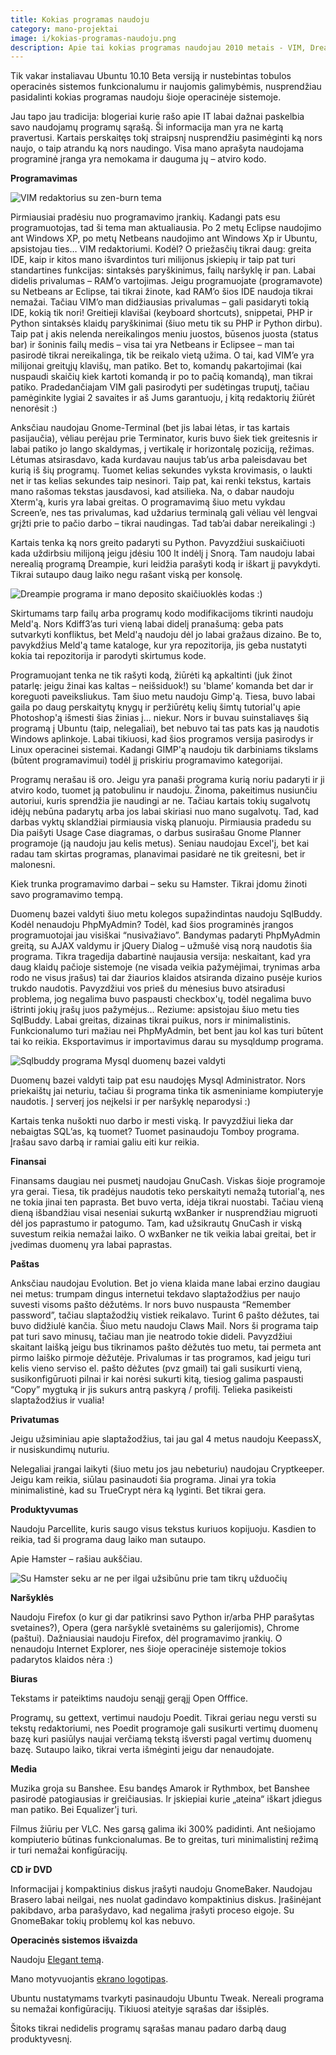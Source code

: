 ```yaml
---
title: Kokias programas naudoju
category: mano-projektai
image: i/kokias-programas-naudoju.png
description: Apie tai kokias programas naudojau 2010 metais - VIM, Dreampie, GnuCash, Parcellite, Banshee ir kitokias.
---
```


Tik vakar instaliavau Ubuntu 10.10 Beta versiją ir nustebintas tobulos operacinės sistemos funkcionalumu ir naujomis galimybėmis, nusprendžiau pasidalinti kokias programas naudoju šioje operacinėje sistemoje.

Jau tapo jau tradicija: blogeriai kurie rašo apie IT labai dažnai paskelbia savo naudojamų programų sąrašą. Ši informacija man yra ne kartą pravertusi. Kartais perskaitęs tokį straipsnį nusprendžiu pasimėginti ką nors naujo, o taip atrandu ką nors naudingo. Visa mano aprašyta naudojama programinė įranga yra nemokama ir dauguma jų – atviro kodo.

**Programavimas**

![VIM redaktorius su zen-burn tema](/i/vim_redaktorius.png)

Pirmiausiai pradėsiu nuo programavimo įrankių. Kadangi pats esu programuotojas, tad ši tema man aktualiausia. Po 2 metų Eclipse naudojimo ant Windows XP, po metų Netbeans naudojimo ant Windows Xp ir Ubuntu, apsistojau ties… VIM redaktoriumi. Kodėl? O priežasčių tikrai daug: greita IDE, kaip ir kitos mano išvardintos turi milijonus įskiepių ir taip pat turi standartines funkcijas: sintaksės paryškinimus, failų naršyklę ir pan. Labai didelis privalumas – RAM’o vartojimas. Jeigu programuojate (programavote) su Netbeans ar Eclipse, tai tikrai žinote, kad RAM’o šios IDE naudoja tikrai nemažai. Tačiau VIM’o man didžiausias privalumas – gali pasidaryti tokią IDE, kokią tik nori! Greitieji klavišai (keyboard shortcuts), snippetai, PHP ir Python sintaksės klaidų paryškinimai (šiuo metu tik su PHP ir Python dirbu). Taip pat į akis nelenda nereikalingos meniu juostos, būsenos juosta (status bar) ir šoninis failų medis – visa tai yra Netbeans ir Eclipsee – man tai pasirodė tikrai nereikalinga, tik be reikalo vietą užima. O tai, kad VIM’e yra milijonai greitųjų klavišų, man patiko. Bet to, komandų pakartojimai (kai nuspaudi skaičių kiek kartoti komandą ir po to pačią komandą), man tikrai patiko. Pradedančiajam VIM gali pasirodyti per sudėtingas truputį, tačiau pamėginkite lygiai 2 savaites ir aš Jums garantuoju, į kitą redaktorių žiūrėt nenorėsit :)

Anksčiau naudojau Gnome-Terminal (bet jis labai lėtas, ir tas kartais pasijaučia), vėliau perėjau prie Terminator, kuris buvo šiek tiek greitesnis ir labai patiko jo lango skaldymas, į vertikalę ir horizontalę poziciją, režimas. Lėtumas atsirasdavo, kada kurdavau naujus tab’us arba paleisdavau bet kurią iš šių programų. Tuomet kelias sekundes vyksta krovimasis, o laukti net ir tas kelias sekundes taip nesinori. Taip pat, kai renki tekstus, kartais mano rašomas tekstas jausdavosi, kad atsilieka. Na, o dabar naudoju Xterm'ą, kuris yra labai greitas. O programavimą šiuo metu vykdau Screen’e, nes tas privalumas, kad uždarius terminalą gali vėliau vėl lengvai grįžti prie to pačio darbo – tikrai naudingas. Tad tab’ai dabar nereikalingi :)

Kartais tenka ką nors greito padaryti su Python. Pavyzdžiui suskaičiuoti kada uždirbsiu milijoną jeigu įdėsiu 100 lt indėlį į Snorą. Tam naudoju labai nerealią programą Dreampie, kuri leidžia parašyti kodą ir iškart jį pavykdyti. Tikrai sutaupo daug laiko negu rašant viską per konsolę.

![Dreampie programa ir mano deposito skaičiuoklės kodas :)](/i/dreampie.png)

Skirtumams tarp failų arba programų kodo modifikacijoms tikrinti naudoju Meld'ą. Nors Kdiff3’as turi vieną labai didelį pranašumą: geba pats sutvarkyti konfliktus, bet Meld'ą naudoju dėl jo labai gražaus dizaino. Be to, pavykdžius Meld'ą tame kataloge, kur yra repozitorija, jis geba nustatyti kokia tai repozitorija ir parodyti skirtumus kode.

Programuojant tenka ne tik rašyti kodą, žiūrėti ką apkaltinti (juk žinot patarlę: jeigu žinai kas kaltas – neišsiduok!) su 'blame’ komanda bet dar ir koreguoti paveiksliukus. Tam šiuo metu naudoju Gimp'ą. Tiesa, buvo labai gaila po daug perskaitytų knygų ir peržiūrėtų kelių šimtų tutorial'ų apie Photoshop'ą išmesti šias žinias į... niekur. Nors ir buvau suinstaliavęs šią programą į Ubuntu (taip, nelegaliai), bet nebuvo tai tas pats kas ją naudotis Windows aplinkoje. Labai tikiuosi, kad šios programos versija pasirodys ir Linux operacinei sistemai. Kadangi GIMP'ą naudoju tik darbiniams tikslams (būtent programavimui) todėl jį priskiriu programavimo kategorijai.

Programų nerašau iš oro. Jeigu yra panaši programa kurią noriu padaryti ir ji atviro kodo, tuomet ją patobulinu ir naudoju. Žinoma, pakeitimus nusiunčiu autoriui, kuris sprendžia jie naudingi ar ne. Tačiau kartais tokių sugalvotų idėjų nebūna padarytų arba jos labai skiriasi nuo mano sugalvotų. Tad, kad darbas vyktų sklandžiai pirmiausia viską planuoju. Pirmiausia pradedu su Dia paišyti Usage Case diagramas, o darbus susirašau Gnome Planner programoje (ją naudoju jau kelis metus). Seniau naudojau Excel'į, bet kai radau tam skirtas programas, planavimai pasidarė ne tik greitesni, bet ir malonesni.

Kiek trunka programavimo darbai – seku su Hamster. Tikrai įdomu žinoti savo programavimo tempą.

Duomenų bazei valdyti šiuo metu kolegos supažindintas naudoju SqlBuddy. Kodėl nenaudoju PhpMyAdmin? Todėl, kad šios programinės įrangos programuotojai jau visiškai “nusivažiavo”. Bandymas padaryti PhpMyAdmin greitą, su AJAX valdymu ir jQuery Dialog – užmušė visą norą naudotis šia programa. Tikra tragedija dabartinė naujausia versija: neskaitant, kad yra daug klaidų pačioje sistemoje (ne visada veikia pažymėjimai, trynimas arba rodo ne visus įrašus) tai dar žiaurios klaidos atsiranda dizaino pusėje kurios trukdo naudotis. Pavyzdžiui vos prieš du mėnesius buvo atsiradusi problema, jog negalima buvo paspausti checkbox'ų, todėl negalima buvo ištrinti jokių įrašų juos pažymėjus… Reziume: apsistojau šiuo metu ties SqlBuddy. Labai greitas, dizainas tikrai puikus, nors ir minimalistinis. Funkcionalumo turi mažiau nei PhpMyAdmin, bet bent jau kol kas turi būtent tai ko reikia. Eksportavimus ir importavimus darau su mysqldump programa.

![Sqlbuddy programa Mysql duomenų bazei valdyti](/i/sqlbuddy.png)

Duomenų bazei valdyti taip pat esu naudojęs Mysql Administrator. Nors priekaištų jai neturiu, tačiau ši programa tinka tik asmeniniame kompiuteryje naudotis. Į serverį jos neįkelsi ir per naršyklę neparodysi :)

Kartais tenka nušokti nuo darbo ir mesti viską. Ir pavyzdžiui lieka dar nebaigtas SQL’as, ką tuomet? Tuomet pasinaudoju Tomboy programa. Įrašau savo darbą ir ramiai galiu eiti kur reikia.

**Finansai**

Finansams daugiau nei pusmetį naudojau GnuCash. Viskas šioje programoje yra gerai. Tiesa, tik pradėjus naudotis teko perskaityti nemažą tutorial'ą, nes ne tokia jinai ten paprasta. Bet buvo verta, idėja tikrai nuostabi. Tačiau vieną dieną išbandžiau visai neseniai sukurtą wxBanker ir nusprendžiau migruoti dėl jos paprastumo ir patogumo. Tam, kad užsikrautų GnuCash ir viską suvestum reikia nemažai laiko. O wxBanker ne tik veikia labai greitai, bet ir įvedimas duomenų yra labai paprastas.

**Paštas**

Anksčiau naudojau Evolution. Bet jo viena klaida mane labai erzino daugiau nei metus: trumpam dingus internetui tekdavo slaptažodžius per naujo suvesti visoms pašto dėžutėms. Ir nors buvo nuspausta “Remember password”, tačiau slaptažodžių vistiek reikalavo. Turint 6 pašto dėžutes, tai buvo didžiulė kančia. Šiuo metu naudoju Claws Mail. Nors ši programa taip pat turi savo minusų, tačiau man jie neatrodo tokie dideli. Pavyzdžiui skaitant laišką jeigu bus tikrinamos pašto dėžutės tuo metu, tai permeta ant pirmo laiško pirmoje dėžutėje. Privalumas ir tas programos, kad jeigu turi kelis vieno serviso el. pašto dėžutes (pvz gmail) tai gali susikurti vieną, susikonfigūruoti pilnai ir kai norėsi sukurti kitą, tiesiog galima paspausti “Copy” mygtuką ir jis sukurs antrą paskyrą / profilį. Telieka pasikeisti slaptažodžius ir vualia!

**Privatumas**

Jeigu užsiminiau apie slaptažodžius, tai jau gal 4 metus naudoju KeepassX, ir nusiskundimų nuturiu.

Nelegaliai įrangai laikyti (šiuo metu jos jau nebeturiu) naudojau Cryptkeeper. Jeigu kam reikia, siūlau pasinaudoti šia programa. Jinai yra tokia minimalistinė, kad su TrueCrypt nėra ką lyginti. Bet tikrai gera.

**Produktyvumas**

Naudoju Parcellite, kuris saugo visus tekstus kuriuos kopijuoju. Kasdien to reikia, tad ši programa daug laiko man sutaupo.

Apie Hamster – rašiau aukščiau.

![Su Hamster seku ar ne per ilgai užsibūnu prie tam tikrų užduočių](/i/hamster.png)

**Naršyklės**

Naudoju Firefox (o kur gi dar patikrinsi savo Python ir/arba PHP parašytas svetaines?), Opera (gera naršyklė svetainėms su galerijomis), Chrome (paštui). Dažniausiai naudoju Firefox, dėl programavimo įrankių. O nenaudoju Internet Explorer, nes šioje operacinėje sistemoje tokios padarytos klaidos nėra :)

**Biuras**

Tekstams ir pateiktims naudoju senąjį gerąjį Open Offfice.

Programų, su gettext, vertimui naudoju Poedit. Tikrai geriau negu versti su tekstų redaktoriumi, nes Poedit programoje gali susikurti vertimų duomenų bazę kuri pasiūlys naujai verčiamą tekstą išversti pagal vertimų duomenų bazę. Sutaupo laiko, tikrai verta išmėginti jeigu dar nenaudojate.

**Media**

Muzika groja su Banshee. Esu bandęs Amarok ir Rythmbox, bet Banshee pasirodė patogiausias ir greičiausias. Ir įskiepiai kurie „ateina“ iškart įdiegus man patiko. Bei Equalizer'į turi.

Filmus žiūriu per VLC. Nes garsą galima iki 300% padidinti. Ant nešiojamo kompiuterio būtinas funkcionalumas. Be to greitas, turi minimalistinį režimą ir turi nemažai konfigūracijų.

**CD ir DVD**

Informacijai į kompaktinius diskus įrašyti naudoju GnomeBaker. Naudojau Brasero labai neilgai, nes nuolat gadindavo kompaktinius diskus. Įrašinėjant pakibdavo, arba parašydavo, kad negalima įrašyti proceso eigoje. Su GnomeBakar tokių problemų kol kas nebuvo.

**Operacinės sistemos išvaizda**

Naudoju [Elegant temą](http://gnome-look.org/content/show.php/Elegant+Gnome+Pack?content=127826).

Mano motyvuojantis [ekrano logotipas](http://wallpampers.com/pictures/591/motivation-standard.jpg).

Ubuntu nustatymams tvarkyti pasinaudoju Ubuntu Tweak. Nereali programa su nemažai konfigūracijų. Tikiuosi ateityje sąrašas dar išsiplės.

Šitoks tikrai nedidelis programų sąrašas manau padaro darbą daug produktyvesnį.
